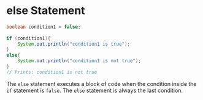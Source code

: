 # else Statement

```java
boolean condition1 = false;
 
if (condition1){
    System.out.println("condition1 is true");
}
else{
    System.out.println("condition1 is not true");
}
// Prints: condition1 is not true
```

The `else` statement executes a block of code when the condition inside the `if` statement is `false`. The `else` statement is always the last condition.